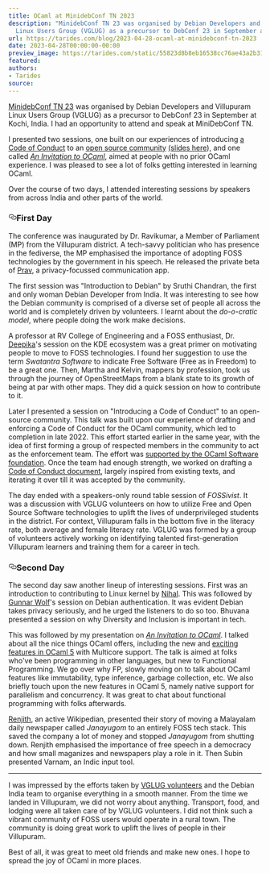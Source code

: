```yaml
---
title: OCaml at MinidebConf TN 2023
description: "MinidebConf TN 23 was organised by Debian Developers and Villupuram
  Linux Users Group (VGLUG) as a precursor to DebConf 23 in September at\u2026"
url: https://tarides.com/blog/2023-04-28-ocaml-at-minidebconf-tn-2023
date: 2023-04-28T00:00:00-00:00
preview_image: https://tarides.com/static/55823d8b8eb16538cc76ae43a2b31c53/eee8e/minidebconf.jpg
featured:
authors:
- Tarides
source:
---
```


<p><a href="https://tn23.mini.debconf.org/">MinidebConf TN 23</a> was organised by Debian Developers and Villupuram Linux Users Group (VGLUG) as a precursor to DebConf 23 in September at Kochi, India. I had an opportunity to attend and speak at MiniDebConf TN.</p>
<p>I presented two sessions, one built on our experiences of introducing <a href="https://github.com/ocaml/code-of-conduct">a Code of Conduct</a> to an <a href="https://discuss.ocaml.org/t/adopting-the-ocaml-code-of-conduct/10870">open source community</a> <a href="https://hackmd.io/JIWCOrBfQ7CfzPqeDw4t2Q#/">(slides here</a>), and one called <a href="https://hackmd.io/wgB3EzlAQA6aTnQGyyp5Rw#/"><em>An Invitation to OCaml</em></a>, aimed at people with no prior OCaml experience. I was pleased to see a lot of folks getting interested in learning OCaml.</p>
<p>Over the course of two days, I attended interesting sessions by speakers from across India and other parts of the world.</p>
<h3 style="position:relative;"><a href="https://tarides.com/feed.xml#first-day" aria-label="first day permalink" class="anchor before"><svg aria-hidden="true" focusable="false" height="16" version="1.1" viewbox="0 0 16 16" width="16"><path fill-rule="evenodd" d="M4 9h1v1H4c-1.5 0-3-1.69-3-3.5S2.55 3 4 3h4c1.45 0 3 1.69 3 3.5 0 1.41-.91 2.72-2 3.25V8.59c.58-.45 1-1.27 1-2.09C10 5.22 8.98 4 8 4H4c-.98 0-2 1.22-2 2.5S3 9 4 9zm9-3h-1v1h1c1 0 2 1.22 2 2.5S13.98 12 13 12H9c-.98 0-2-1.22-2-2.5 0-.83.42-1.64 1-2.09V6.25c-1.09.53-2 1.84-2 3.25C6 11.31 7.55 13 9 13h4c1.45 0 3-1.69 3-3.5S14.5 6 13 6z"></path></svg></a>First Day</h3>
<p>The conference was inaugurated by Dr. Ravikumar, a Member of Parliament (MP) from the Villupuram district. A tech-savvy politician who has presence in the fediverse, the MP emphasised the importance of adopting FOSS technologies by the government in his speech. He released the private beta of <a href="https://prav.app/">Prav</a>, a privacy-focussed communication app.</p>
<p>The first session was &quot;Introduction to Debian&quot; by Sruthi Chandran, the first and only woman Debian Developer from India. It was interesting to see how the Debian community is comprised of a diverse set of people all across the world and is completely driven by volunteers. I learnt about the <em>do-o-cratic model</em>, where people doing the work make decisions.</p>
<p>A professor at RV College of Engineering and a FOSS enthusiast, Dr. <a href="http://deepikak.in/">Deepika</a>'s session on the KDE ecosystem was a great primer on motivating people to move to FOSS technologies. I found her suggestion to use the term <em>Swatantra Software</em> to indicate Free Software (Free as in Freedom) to be a great one. Then, Martha and Kelvin, mappers by profession, took us through the journey of OpenStreetMaps from a blank state to its growth of being at par with other maps. They did a quick session on how to contribute to it.</p>
<p>Later I presented a session on &quot;Introducing a Code of Conduct&quot; to an open-source community. This talk was built upon our experience of drafting and enforcing a Code of Conduct for the OCaml community, which led to completion in late 2022. This effort started earlier in the same year, with the idea of first forming a group of respected members in the community to act as the enforcement team. The effort was <a href="https://discuss.ocaml.org/t/ocaml-software-foundation-january-2023-update/11217#community-3">supported by the OCaml Software foundation</a>. Once the team had enough strength, we worked on drafting a <a href="%28https://github.com/ocaml/code-of-conduct) - [404 Not Found]">Code of Conduct document</a>, largely inspired from existing texts, and iterating it over till it was accepted by the community.</p>
<p>The day ended with a speakers-only round table session of <em>FOSSivist</em>. It was a discussion with VGLUG volunteers on how to utilize Free and Open Source Software technologies to uplift the lives of underprivileged students in the district. For context, Villupuram falls in the bottom five in the literacy rate, both average and female literacy rate. VGLUG was formed by a group of volunteers actively working on identifying talented first-generation Villupuram learners and training them for a career in tech.</p>
<h3 style="position:relative;"><a href="https://tarides.com/feed.xml#second-day" aria-label="second day permalink" class="anchor before"><svg aria-hidden="true" focusable="false" height="16" version="1.1" viewbox="0 0 16 16" width="16"><path fill-rule="evenodd" d="M4 9h1v1H4c-1.5 0-3-1.69-3-3.5S2.55 3 4 3h4c1.45 0 3 1.69 3 3.5 0 1.41-.91 2.72-2 3.25V8.59c.58-.45 1-1.27 1-2.09C10 5.22 8.98 4 8 4H4c-.98 0-2 1.22-2 2.5S3 9 4 9zm9-3h-1v1h1c1 0 2 1.22 2 2.5S13.98 12 13 12H9c-.98 0-2-1.22-2-2.5 0-.83.42-1.64 1-2.09V6.25c-1.09.53-2 1.84-2 3.25C6 11.31 7.55 13 9 13h4c1.45 0 3-1.69 3-3.5S14.5 6 13 6z"></path></svg></a>Second Day</h3>
<p>The second day saw another lineup of interesting sessions. First was an introduction to contributing to Linux kernel by <a href="https://nihaal.me/">Nihal</a>. This was followed by <a href="https://gwolf.org/">Gunnar Wolf</a>'s session on Debian authentication. It was evident Debian takes privacy seriously, and he urged the listeners to do so too. Bhuvana presented a session on why Diversity and Inclusion is important in tech.</p>
<p>This was followed by my presentation on <a href="https://hackmd.io/wgB3EzlAQA6aTnQGyyp5Rw#"><em>An Invitation to OCaml</em></a>. I talked about all the nice things OCaml offers, including the new and <a href="https://www.youtube.com/watch?v=zJ4G0TKwzVc - [429 Too Many Requests]">exciting features in OCaml 5</a> with Multicore support. The talk is aimed at folks who've been programming in other languages, but new to Functional Programming. We go over why FP, slowly moving on to talk about OCaml features like immutability, type inference, garbage collection, etc. We also briefly touch upon the new features in OCaml 5, namely native support for parallelism and concurrency. It was great to chat about functional programming with folks afterwards.</p>
<p><a href="https://github.com/ranjithsiji">Renjith</a>, an active Wikipedian, presented their story of moving a Malayalam daily newspaper called <em>Janayugom</em> to an entirely FOSS tech stack. This saved the company a lot of money and stopped <em>Janayugom</em> from shutting down. Renjith emphasised the importance of free speech in a democracy and how small maganizes and newspapers play a role in it. Then Subin presented Varnam, an Indic input tool.</p>
<hr/>
<p>I was impressed by the efforts taken by <a href="https://vglug.org/">VGLUG volunteers</a> and the Debian India team to organise everything in a smooth manner. From the time we landed in Villupuram, we did not worry about anything. Transport, food, and lodging were all taken care of by VGLUG volunteers. I did not think such a vibrant community of FOSS users would operate in a rural town. The community is doing great work to uplift the lives of people in their Villupuram.</p>
<p>Best of all, it was great to meet old friends and make new ones. I hope to spread the joy of OCaml in more places.</p>
